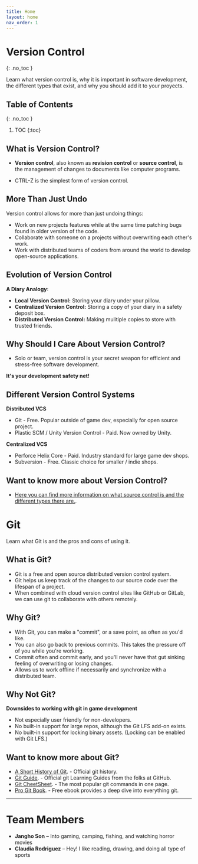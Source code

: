 ```yaml
---
title: Home
layout: home
nav_order: 1
---
```


<!-- prettier-ignore-start -->
# **Version Control**
{: .no_toc }

Learn what version control is, why it is important in software development, the different types that exist, and why you should add it to your proyects.

## Table of Contents
{: .no_toc }

1. TOC
{:toc}

<!-- prettier-ignore-end -->

## What is Version Control?

- **Version control**, also known as **revision control** or **source control**, is the management of changes to documents like computer programs.

- CTRL-Z is the simplest form of version control.

## More Than Just Undo

Version control allows for more than just undoing things:
- Work on new projects features while at the same time patching bugs found in older version of the code.
- Collaborate with someone on a projects without overwriting each other's work.
- Work with distributed teams of coders from around the world to develop open-source applications.

## Evolution of Version Control

**A Diary Analogy**:

- **Local Version Control:** Storing your diary under your pillow.
- **Centralized Version Control:** Storing a copy of your diary in a safety deposit box.
- **Distributed Version Control:** Making mulitiple copies to store with trusted friends.

## Why Should I Care About Version Control?
- Solo or team, version control is your secret weapon for efficient and stress-free software development.

**It's your development safety net!**

## Different Version Control Systems

**Distributed VCS**
- Git - Free. Popular outside of game dev, especially for open source project.
- Plastic SCM / Unity Version Control - Paid. Now owned by Unity.

**Centralized VCS**
- Perforce Helix Core - Paid. Industry standard for large game dev shops.
- Subversion - Free. Classic choice for smaller / indie shops.

## Want to know more about Version Control?

- [Here you can find more information on what source control is and the different types there are.](https://git-scm.com/book/ms/v2/Getting-Started-About-Version-Control).



# Git

Learn what Git is and the pros and cons of using it. 

## What is Git?

- Git is a free and open source distributed version control system.
- Git helps us keep track of the changes to our source code over the lifespan of a project.
- When combined with cloud version control sites like GitHub or GitLab, we can use git to collaborate with others remotely.

## Why Git?

- With Git, you can make a "commit", or a save point, as often as you'd like.
- You can also go back to previous commits. This takes the pressure off of you while you're working.
- Commit often and commit early, and you'll never have that gut sinking feeling of overwriting or losing changes.
- Allows us to work offline if necessarily and synchronize with a distributed team.

## Why Not Git?

**Downsides to working with git in game development**
- Not especially user friendly for non-developers.
- No built-in support for large repos, although the Git LFS add-on exists.
- No built-in support for locking binary assets. (Locking can be enabled with Git LFS.)

## Want to know more about Git?

- [A Short History of Git](https://git-scm.com/book/ms/v2/Getting-Started-A-Short-History-of-Git). - Official git history.
- [Git Guide](https://github.com/git-guides). - Official git Learning Guides from the folks at GitHub.
- [Git CheetSheet](https://training.github.com/downloads/github-git-cheat-sheet/). - The most popular git commands in one page.
- [Pro Git Book](https://git-scm.com/book/en/v2). - Free ebook provides a deep dive into everything git.


---

# Team Members

- **Jangho Son** – Into gaming, camping, fishing, and watching horror movies
- **Claudia Rodriguez** – Hey! I like reading, drawing, and doing all type of sports
